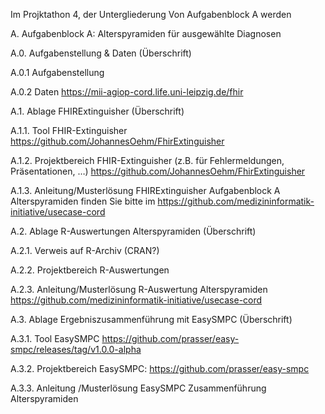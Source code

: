 Im Projktathon 4, der Untergliederung Von Aufgabenblock A werden

A.      Aufgabenblock A: Alterspyramiden für ausgewählte Diagnosen

A.0.            Aufgabenstellung & Daten (Überschrift)

A.0.1           Aufgabenstellung

A.0.2           Daten https://mii-agiop-cord.life.uni-leipzig.de/fhir

A.1.            Ablage FHIRExtinguisher (Überschrift)

A.1.1.          Tool FHIR-Extinguisher https://github.com/JohannesOehm/FhirExtinguisher

A.1.2.          Projektbereich FHIR-Extinguisher (z.B. für Fehlermeldungen, Präsentationen, …)
                https://github.com/JohannesOehm/FhirExtinguisher

A.1.3.          Anleitung/Musterlösung FHIRExtinguisher Aufgabenblock A Alterspyramiden finden Sie bitte im 
                https://github.com/medizininformatik-initiative/usecase-cord

A.2.            Ablage R-Auswertungen Alterspyramiden (Überschrift)

A.2.1.          Verweis auf R-Archiv (CRAN?)

A.2.2.          Projektbereich R-Auswertungen

A.2.3.          Anleitung/Musterlösung R-Auswertung Alterspyramiden
                https://github.com/medizininformatik-initiative/usecase-cord

A.3.             Ablage Ergebniszusammenführung mit EasySMPC (Überschrift)

A.3.1.          Tool EasySMPC  https://github.com/prasser/easy-smpc/releases/tag/v1.0.0-alpha

A.3.2.          Projektbereich EasySMPC: https://github.com/prasser/easy-smpc

A.3.3.          Anleitung /Musterlösung EasySMPC Zusammenführung Alterspyramiden


